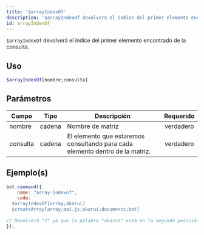 ```yaml
---
title: '$arrayIndexOf'
description: '$arrayIndexOf devolverá el índice del primer elemento encontrado de la consulta.'
id: arrayIndexOf
---
```


`$arrayIndexOf` devolverá el índice del primer elemento encontrado de la consulta.

## Uso

```php
$arrayIndexOf[nombre;consulta]
```

## Parámetros

| Campo    | Tipo   | Descripción                                                                   | Requerido |
| -------- | ------ | ----------------------------------------------------------------------------- |:---------:|
| nombre   | cadena | Nombre de matriz                                                              | verdadero |
| consulta | cadena | El elemento que estaremos consultando para cada elemento dentro de la matriz. | verdadero |

## Ejemplo(s)

```javascript
bot.command({
    name: "array-indexof",
    code: `
  $arrayIndexOf[array;akarui]
  $createArray[array;aoi.js;akarui;documents;bot]
  `
// Devolverá "2" ya que la palabra "akarui" está en la segunda posición de la matriz.
});
```